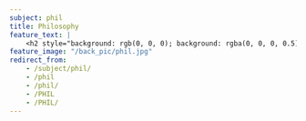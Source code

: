 ```yaml
---
subject: phil
title: Philosophy
feature_text: |
    <h2 style="background: rgb(0, 0, 0); background: rgba(0, 0, 0, 0.5); color: #f1f1f1; padding: 10px;">PHIL</h2>
feature_image: "/back_pic/phil.jpg"
redirect_from:
    - /subject/phil/
    - /phil
    - /phil/
    - /PHIL
    - /PHIL/
---
```

